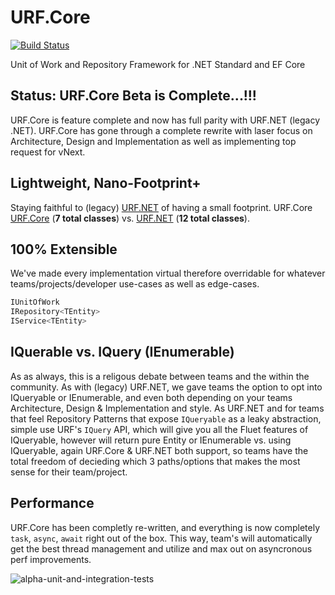# URF.Core
[![Build Status](https://travis-ci.org/urfnet/URF.Core.svg?branch=master)](https://travis-ci.org/urfnet/URF.Core)

Unit of Work and Repository Framework for .NET Standard and EF Core

## Status: URF.Core Beta is Complete...!!!
URF.Core is feature complete and now has full parity with URF.NET (legacy .NET). URF.Core has gone through a complete rewrite with laser focus on Architecture, Design and Implementation as well as implementing top request for vNext.

## Lightweight, Nano-Footprint+
Staying faithful to (legacy) [URF.NET](https://github.com/urfnet/URF.NET) of having a small footprint. URF.Core [URF.Core](https://github.com/urfnet/URF.Core) (**7 total classes**) vs. [URF.NET](https://github.com/urfnet/URF.NET) (**12 total classes**).

## 100% Extensible
 We've made every implementation virtual therefore overridable for whatever teams/projects/developer use-cases as well as edge-cases.

```csharp
IUnitOfWork
IRepository<TEntity>
IService<TEntity>
```

## IQuerable vs. IQuery (IEnumerable)
As as always, this is a religous debate between teams and the within the community. As with (legacy) URF.NET, we gave teams the option to opt into IQueryable or IEnumerable, and even both depending on your teams Architecture, Design & Implementation and style. As URF.NET and for teams that feel Repository Patterns that expose `IQueryable` as a leaky  abstraction, simple use URF's `IQuery` API, which will give you all the Fluet features of IQueryable, however will return pure Entity or IEnumerable<TEntity> vs. using IQueryable, again URF.Core & URF.NET both support, so teams have the total freedom of decieding which 3 paths/options that makes the most sense for their team/project.

## Performance
URF.Core has been completly re-written, and everything is now completely `task`, `async`, `await` right out of the box. This way, team's will automatically get the best thread management and utilize and max out on asyncronous perf improvements.

![alpha-unit-and-integration-tests](https://user-images.githubusercontent.com/2836367/36233036-c501125a-11a9-11e8-972f-8c673534760a.png)

